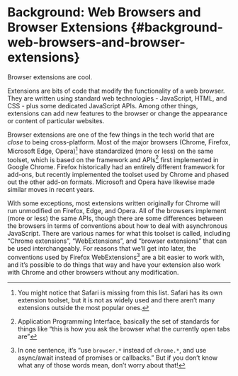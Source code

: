 # Background: Web Browsers and Browser Extensions {#background-web-browsers-and-browser-extensions}

Browser extensions are cool.

Extensions are bits of code that modify the functionality of a web browser. They are written using standard web technologies - JavaScript, HTML, and CSS - plus some dedicated JavaScript APIs. Among other things, extensions can add new features to the browser or change the appearance or content of particular websites.

Browser extensions are one of the few things in the tech world that are _close_ to being cross-platform. Most of the major browsers (Chrome, Firefox, Microsoft Edge, Opera)[^1] have standardized (more or less) on the same toolset, which is based on the framework and APIs[^2] first implemented in Google Chrome. Firefox historically had an entirely different framework for add-ons, but recently implemented the toolset used by Chrome and phased out the other add-on formats. Microsoft and Opera have likewise made similar moves in recent years.

With some exceptions, most extensions written originally for Chrome will run unmodified on Firefox, Edge, and Opera. All of the browsers implement (more or less) the same APIs, though there are some differences between the browsers in terms of conventions about how to deal with asynchronous JavaScript. There are various names for what this toolset is called, including “Chrome extensions”, “WebExtensions”, and “browser extensions” that can be used interchangeably. For reasons that we’ll get into later, the conventions used by Firefox WebExtensions[^3] are a bit easier to work with, and it’s possible to do things that way and have your extension also work with Chrome and other browsers without any modification.

[^1]: You might notice that Safari is missing from this list. Safari has its own extension toolset, but it is not as widely used and there aren’t many extensions outside the most popular ones.

[^2]: Application Programming Interface, basically the set of standards for things like “this is how you ask the browser what the currently open tabs are”

[^3]: In one sentence, it’s “use `browser.*` instead of `chrome.*`, and use async/await instead of promises or callbacks.” But if you don’t know what any of those words mean, don’t worry about that!